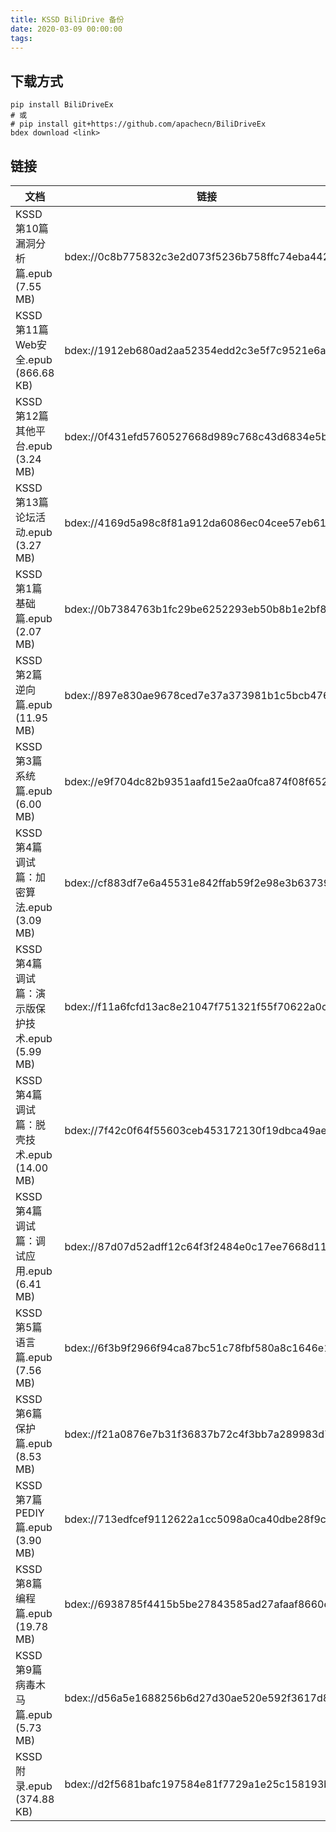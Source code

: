 ```yaml
---
title: KSSD BiliDrive 备份
date: 2020-03-09 00:00:00
tags:
---
```


## 下载方式

```
pip install BiliDriveEx
# 或
# pip install git+https://github.com/apachecn/BiliDriveEx
bdex download <link>
```

<!--more-->

## 链接

| 文档 | 链接 |
| --- | --- |
| KSSD 第10篇 漏洞分析篇.epub (7.55 MB) | bdex://0c8b775832c3e2d073f5236b758ffc74eba4421c |
| KSSD 第11篇 Web安全.epub (866.68 KB) | bdex://1912eb680ad2aa52354edd2c3e5f7c9521e6a4bb |
| KSSD 第12篇 其他平台.epub (3.24 MB) | bdex://0f431efd5760527668d989c768c43d6834e5bee1 |
| KSSD 第13篇 论坛活动.epub (3.27 MB) | bdex://4169d5a98c8f81a912da6086ec04cee57eb617e6 |
| KSSD 第1篇 基础篇.epub (2.07 MB) | bdex://0b7384763b1fc29be6252293eb50b8b1e2bf8e26 |
| KSSD 第2篇 逆向篇.epub (11.95 MB) | bdex://897e830ae9678ced7e37a373981b1c5bcb476889 |
| KSSD 第3篇 系统篇.epub (6.00 MB) | bdex://e9f704dc82b9351aafd15e2aa0fca874f08f6529 |
| KSSD 第4篇 调试篇：加密算法.epub (3.09 MB) | bdex://cf883df7e6a45531e842ffab59f2e98e3b637395 |
| KSSD 第4篇 调试篇：演示版保护技术.epub (5.99 MB) | bdex://f11a6fcfd13ac8e21047f751321f55f70622a0c4 |
| KSSD 第4篇 调试篇：脱壳技术.epub (14.00 MB) | bdex://7f42c0f64f55603ceb453172130f19dbca49ae15 |
| KSSD 第4篇 调试篇：调试应用.epub (6.41 MB) | bdex://87d07d52adff12c64f3f2484e0c17ee7668d1161 |
| KSSD 第5篇 语言篇.epub (7.56 MB) | bdex://6f3b9f2966f94ca87bc51c78fbf580a8c1646e1f |
| KSSD 第6篇 保护篇.epub (8.53 MB) | bdex://f21a0876e7b31f36837b72c4f3bb7a289983d7b7 |
| KSSD 第7篇 PEDIY篇.epub (3.90 MB) | bdex://713edfcef9112622a1cc5098a0ca40dbe28f9c40 |
| KSSD 第8篇 编程篇.epub (19.78 MB) | bdex://6938785f4415b5be27843585ad27afaaf8660ef8 |
| KSSD 第9篇 病毒木马篇.epub (5.73 MB) | bdex://d56a5e1688256b6d27d30ae520e592f3617d802c |
| KSSD 附录.epub (374.88 KB) | bdex://d2f5681bafc197584e81f7729a1e25c158193b1e |